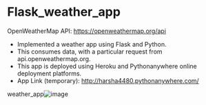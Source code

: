 # Flask_weather_app

OpenWeatherMap API: https://openweathermap.org/api

- Implemented a weather app using Flask and Python.
- This consumes data, with a particular request from api.openweathermap.org.
- This app is deployed using Heroku and Pythonanywhere online deployment platforms.
- App Link (temporary): http://harsha4480.pythonanywhere.com/

weather_app![image](https://user-images.githubusercontent.com/32228863/110722325-0adf5d00-81e0-11eb-8164-82b3c16016bb.png)




